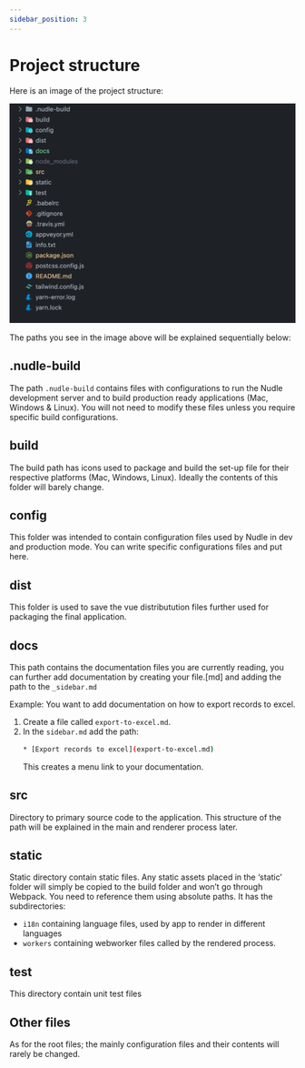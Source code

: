 ```yaml
---
sidebar_position: 3
---
```


# Project structure

Here is an image of the project structure:

![Project structure](/img/nudle/project-structure.png)

The paths you see in the image above will be explained sequentially below:

## .nudle-build

The path `.nudle-build` contains files with configurations to run the Nudle development server and to build production ready applications (Mac, Windows & Linux).  You will not need to modify these files unless you require specific build configurations.

## build
The build path has icons used to package and build the set-up file for their respective platforms (Mac, Windows, Linux). Ideally the contents of this folder will barely change.

## config
This folder was intended to contain configuration files used by Nudle in dev and production mode. You can write specific configurations files and put here.

## dist
This folder is used to save the vue distributution files further used for packaging the final application.

## docs
This path contains the documentation files you are currently reading, you can further add documentation by creating your file.[md] and adding the path to the `_sidebar.md`

Example: You want to add documentation on how to export records to excel.
1. Create a file called `export-to-excel.md`. 
2. In the `sidebar.md` add the path:
    ```bash
    * [Export records to excel](export-to-excel.md)
    ```
    This creates a menu link to your documentation.

## src
Directory to primary source code to the application. This structure of the path will be explained in the main and renderer process later.

## static
Static directory contain static files. Any static assets placed in the ‘static’ folder will simply be copied to the build folder and won’t go through Webpack. You need to reference them using absolute paths. It has the subdirectories:
- `i18n` containing language files, used by app to render in different languages
- `workers` containing webworker files called by the rendered process.

## test
This directory contain unit test files

## Other files
As for the root files; the mainly configuration files and their contents will rarely be changed. 